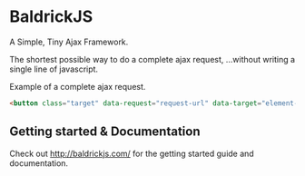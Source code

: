 BaldrickJS
==========

A Simple, Tiny Ajax Framework.

The shortest possible way to do a complete ajax request, …without writing a single line of javascript.

Example of a complete ajax request.
```html
<button class="target" data-request="request-url" data-target="element-to-put-result" />
```
## Getting started & Documentation

Check out <http://baldrickjs.com/> for the getting started guide and documentation.